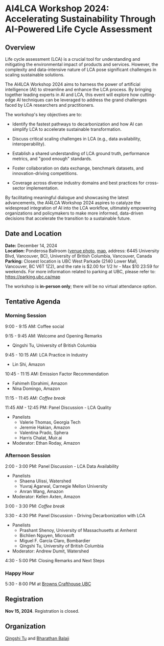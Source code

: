 # AI4LCA Workshop 2024: Accelerating Sustainability Through AI-Powered Life Cycle Assessment

## Overview
Life cycle assessment (LCA) is a crucial tool for understanding and mitigating the environmental impact of products and services. However, the complexity and data-intensive nature of LCA pose significant challenges in scaling sustainable solutions.

The AI4LCA Workshop 2024 aims to harness the power of artificial intelligence (AI) to streamline and enhance the LCA process. By bringing together leading experts in AI and LCA, this event will explore how cutting-edge AI techniques can be leveraged to address the grand challenges faced by LCA researchers and practitioners.

The workshop's key objectives are to:

- Identify the fastest pathways to decarbonization and how AI can simplify LCA to accelerate sustainable transformation.

- Discuss critical scaling challenges in LCA (e.g., data availability, interoperability).

- Establish a shared understanding of LCA ground truth, performance metrics, and "good enough" standards.

- Foster collaboration on data exchange, benchmark datasets, and innovation-driving competitions.

- Coverage across diverse industry domains and best practices for cross-sector implementation.

By facilitating meaningful dialogue and showcasing the latest advancements, the AI4LCA Workshop 2024 aspires to catalyze the widespread integration of AI into the LCA workflow, ultimately empowering organizations and policymakers to make more informed, data-driven decisions that accelerate the transition to a sustainable future.

## Date and Location
**Date:** December 14, 2024  
**Location:** Ponderosa Ballroom ([venue photo](https://hostatubc.com/venues/ponderosa-ballroom/), [map](https://www.maps.ubc.ca/?code=PCN), address: 6445 University Blvd, Vancouver, BC), University of British Columbia, Vancouver, Canada <br>
**Parking:** Closest location is UBC West Parkade (2140 Lower Mall, Vancouver, BC V6T 1Z2), and the rate is $2.00 for 1/2 hr - Max $10 23:59 for weekends. For more information related to parking at UBC, please refer to: https://parking.ubc.ca/map

The workshop is **in-person only**; there will be no virtual attendance option.

## Tentative Agenda

### Morning Session
9:00 - 9:15 AM: Coffee social

9:15 - 9:45 AM: Welcome and Opening Remarks
- Qingshi Tu, University of British Columbia

9:45 - 10:15 AM: LCA Practice in Industry
- Lin Shi, Amazon

10:45 - 11:15 AM: Emission Factor Recommendation
- Fahimeh Ebrahimi, Amazon
- Nina Domingo, Amazon

11:15 - 11:45 AM: *Coffee break*

11:45 AM - 12:45 PM: Panel Discussion - LCA Quality
- Panelists
  - Valerie Thomas, Georgia Tech
  - Jeremie Hakian, Amazon
  - Valentina Prado, Sphera
  - Harris Chalat, Muir.ai
- Moderator: Ethan Roday, Amazon

### Afternoon Session
2:00 - 3:00 PM: Panel Discussion - LCA Data Availability
- Panelists
   - Shaena Ulissi, Watershed
   - Yuvraj Agarwal, Carnegie Mellon University
   - Anran Wang, Amazon
- Moderator: Kellen Axten, Amazon

3:00 - 3:30 PM: *Coffee break*

3:30 - 4:30 PM: Panel Discussion - Driving Decarbonization with LCA
- Panelists
  - Prashant Shenoy, University of Massachusetts at Amherst
  - Bichlien Nguyen, Microsoft
  - Miguel F. García Claro, Bombardier
  - Qingshi Tu, University of British Columbia
- Moderator: Andrew Dumit, Watershed


4:30 - 5:00 PM: Closing Remarks and Next Steps

### Happy Hour
5:30 - 8:00 PM at [Browns Crafthouse UBC](https://www.brownscrafthouse.com/)

## Registration
**Nov 15, 2024**. Registration is closed. 

## Organization
[Qingshi Tu](https://forestry.ubc.ca/faculty-profile/qingshi-tu/) and [Bharathan Balaji](https://www.linkedin.com/in/bharathanbalaji/)
